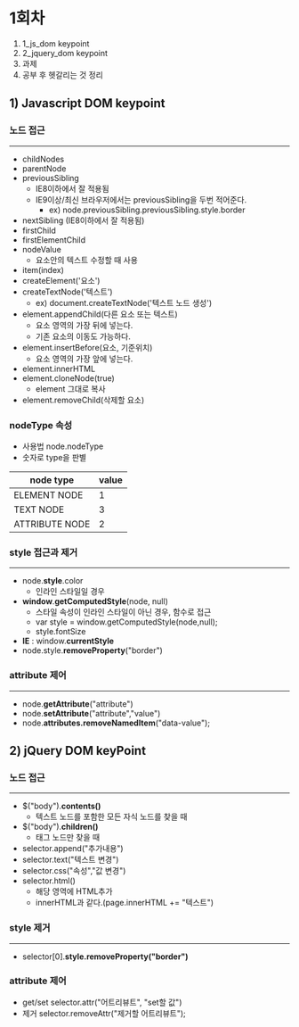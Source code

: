 # 1회차
1. 1_js_dom keypoint
2. 2_jquery_dom keypoint
3. 과제
4. 공부 후 헷갈리는 것 정리

## 1) Javascript DOM keypoint

### __노드 접근__
----------
+ childNodes
+ parentNode
+ previousSibling
	+ IE8이하에서 잘 적용됨
	+ IE9이상/최신 브라우저에서는 previousSibling을 두번 적어준다.
		+ ex) node.previousSibling.previousSibling.style.border
+ nextSibling (IE8이하에서 잘 적용됨)
+ firstChild
+ firstElementChild
+ nodeValue
	+ 요소안의 텍스트 수정할 때 사용
+ item(index)
+ createElement('요소')
+ createTextNode('텍스트')
	+ ex) document.createTextNode('텍스트 노드 생성')
+ element.appendChild(다른 요소 또는 텍스트)
	+ 요소 영역의 가장 뒤에 넣는다.
	+ 기존 요소의 이동도 가능하다.
+ element.insertBefore(요소, 기준위치)
	+ 요소 영역의 가장 앞에 넣는다.
+ element.innerHTML
+ element.cloneNode(true)
	+ element 그대로 복사
+ element.removeChild(삭제할 요소)


### __nodeType 속성__
+ 사용법 node.nodeType
+ 숫자로 type을 판별


| node type  |  value |
|---|---|
| ELEMENT NODE | 1 |
| TEXT NODE  | 3 |
| ATTRIBUTE NODE  | 2  |


### style 접근과 제거
----------
- node.__style__.color 
	- 인라인 스타일일 경우
- __window__.__getComputedStyle__(node, null)
	- 스타일 속성이 인라인 스타일이 아닌 경우, 함수로 접근
	- var style = window.getComputedStyle(node,null);
	- style.fontSize
- __IE__ : window.__currentStyle__ 
- node.style.__removeProperty__("border")


### attribute 제어
---
- node.__getAttribute__("attribute")
- node.__setAttribute__("attribute","value")
- node.__attributes.removeNamedItem__("data-value");	


## 2) jQuery DOM keyPoint

### __노드 접근__
---
- $("body").__contents()__
	- 텍스트 노드를 포함한 모든 자식 노드를 찾을 때
- $("body").__children()__
	- 태그 노드만 찾을 때
- selector.append("추가내용") 
- selector.text("텍스트 변경")
- selector.css("속성","값 변경")
- selector.html() 
	- 해당 영역에 HTML추가 
	- innerHTML과 같다.(page.innerHTML += "텍스트")


### style 제거
---
- selector[0].__style.removeProperty("border")__


### attribute 제어
- get/set selector.attr("어트리뷰트", "set할 값")
- 제거 selector.removeAttr("제거할 어트리뷰트");